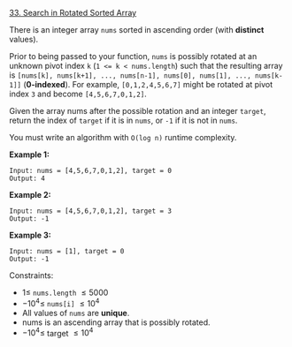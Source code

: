 ﻿[33. Search in Rotated Sorted Array](https://leetcode.com/problems/search-in-rotated-sorted-array/)

There is an integer array `nums` sorted in ascending order (with __distinct__ values).

Prior to being passed to your function, `nums` is possibly rotated at an unknown pivot index `k` (`1 <= k < nums.length`) such that the resulting array is `[nums[k], nums[k+1], ..., nums[n-1], nums[0], nums[1], ..., nums[k-1]]` (__0-indexed__). For example, `[0,1,2,4,5,6,7]` might be rotated at pivot index `3` and become `[4,5,6,7,0,1,2]`.

Given the array nums after the possible rotation and an integer `target`, return the index of `target` if it is in `nums`, or `-1` if it is not in `nums`.

You must write an algorithm with `O(log n)` runtime complexity.

__Example 1:__

    Input: nums = [4,5,6,7,0,1,2], target = 0
    Output: 4

__Example 2:__

    Input: nums = [4,5,6,7,0,1,2], target = 3
    Output: -1

__Example 3:__

    Input: nums = [1], target = 0
    Output: -1

Constraints:

- $1 \leq$ `nums.length` $\leq 5000$
- $-10^4 \leq$ `nums[i]` $\leq 10^4$
- All values of `nums` are __unique__.
- nums is an ascending array that is possibly rotated.
- $-10^4 \leq$ target $\leq 10^4$
